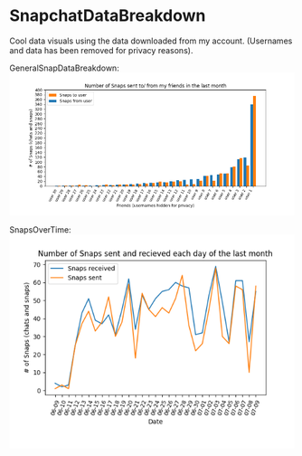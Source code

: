 # SnapchatDataBreakdown

Cool data visuals using the data downloaded from my account. (Usernames and data has been removed for privacy reasons).

GeneralSnapDataBreakdown:  
![plot](./images/GeneralSnapGraph.png)

SnapsOverTime:  
![plot](./images/SnapOverTimeGraph.png)
